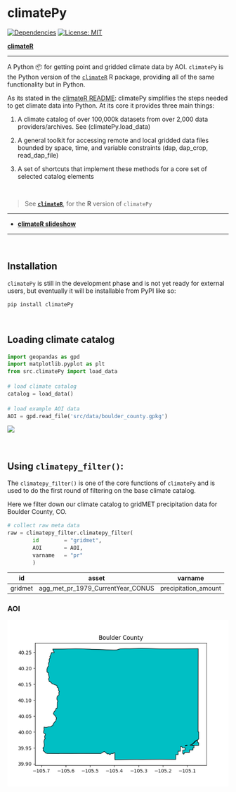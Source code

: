 # **climatePy**

<!-- badges: start -->

[![Dependencies](https://img.shields.io/badge/dependencies-04/12-orange?style=flat)](#)
[![License:
MIT](https://img.shields.io/badge/License-MIT-yellow.svg)](https://choosealicense.com/licenses/mit/)
<!-- badges: end -->

<div align="left">

<p align="left">
<a href="https://mikejohnson51.github.io/climateR-intro/#1"><strong> climateR </strong></a>
<br /> 
</p>

</div>

<hr>

A Python 📦 for getting point and gridded climate data by AOI. `climatePy` is the Python version of the [`climateR`](https://github.com/mikejohnson51/climateR) R package, providing all of the same functionality but in Python.

As its stated in the [climateR README](https://github.com/mikejohnson51/climateR#climater):
climatePy simplifies the steps needed to get climate data into Python. At its core it provides three main things:

1. A climate catalog of over 100,000k datasets from over 2,000 data providers/archives. See (climatePy.load_data)

2. A general toolkit for accessing remote and local gridded data files bounded by space, time, and variable constraints (dap, dap_crop, read_dap_file)

3. A set of shortcuts that implement these methods for a core set of selected catalog elements

<br>

> See [**`climateR`**](https://github.com/mikejohnson51/climateR), for the **R** version of `climatePy` 

---

- [**climateR slideshow**](https://mikejohnson51.github.io/climateR-intro/#1)

---

<br> 

## **Installation**
`climatePy` is still in the development phase and is not yet ready for external users, but eventually it will be installable from PyPI like so:

``` 
pip install climatePy
```

<br>

## Loading climate catalog

```python
import geopandas as gpd
import matplotlib.pyplot as plt
from src.climatePy import load_data

# load climate catalog
catalog = load_data()

# load example AOI data
AOI = gpd.read_file('src/data/boulder_county.gpkg')
```

![](C:/Users/angus/OneDrive/Desktop/github/climatePy/img/boulder_county_polygon.png)

<br>

## Using `climatepy_filter()`:

The `climatepy_filter()` is one of the core functions of `climatePy` and is used to do the first round of filtering on the base climate catalog.

Here we filter down our climate catalog to gridMET precipitation data for Boulder County, CO.

```python
# collect raw meta data
raw = climatepy_filter.climatepy_filter(
        id        = "gridmet", 
        AOI       = AOI, 
        varname   = "pr"
        )
```

| id  | asset | varname    |
|-------|-----|---------|
| gridmet | agg_met_pr_1979_CurrentYear_CONUS  | precipitation_amount   |

### AOI
![Boulder county](./img/boulder_county_polygon.png)


